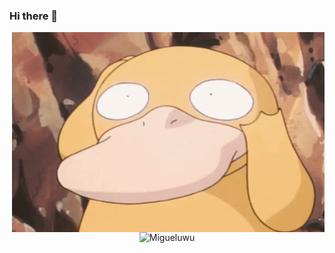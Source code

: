 ### Hi there 👋
<p>
 <img align="right" alt="GIF" src="https://github.com/Migueluwu/code-gif/blob/c9fb7b4c8b708662d6713698f618eae2c473fc66/pokemon-psyduck.gif" width="500" height="320" />
</p>
<p align="center"> <img src="https://github-readme-stats.vercel.app/api?username=Migueluwu&show_icons=true&theme=gotham" alt="Migueluwu" />
